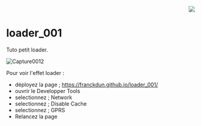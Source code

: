 <p align="right"><a href="https://github.com/franckdun/Visualfolio/blob/main/README.md"> <img src="https://img.shields.io/badge/Go%20to-visualfolio-blueviolet"> </a></p>

# loader_001
Tuto petit loader. 

![Capture0012](https://user-images.githubusercontent.com/40036047/167878838-b5ff0516-fa29-466d-a143-e93d887faa30.PNG)

Pour voir l'effet loader :

- déployez la page ; https://franckdun.github.io/loader_001/
- ouvrir le Developper Tools
- selectionnez ; Network
- selectionnez ; Disable Cache
- selectionnez ; GPRS
- Relancez la page
